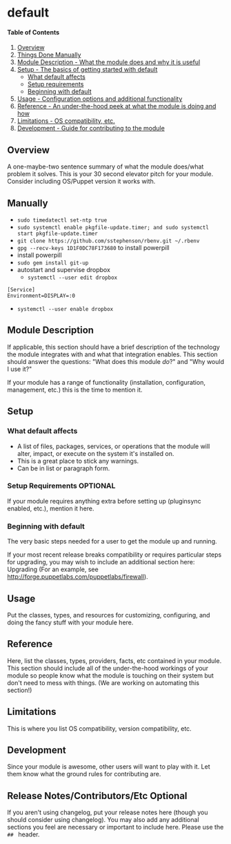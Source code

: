 # default

#### Table of Contents

1. [Overview](#overview)
2. [Things Done Manually](#manually)
2. [Module Description - What the module does and why it is useful](#module-description)
3. [Setup - The basics of getting started with default](#setup)
    * [What default affects](#what-default-affects)
    * [Setup requirements](#setup-requirements)
    * [Beginning with default](#beginning-with-default)
4. [Usage - Configuration options and additional functionality](#usage)
5. [Reference - An under-the-hood peek at what the module is doing and how](#reference)
5. [Limitations - OS compatibility, etc.](#limitations)
6. [Development - Guide for contributing to the module](#development)

## Overview

A one-maybe-two sentence summary of what the module does/what problem it solves.
This is your 30 second elevator pitch for your module. Consider including
OS/Puppet version it works with.

## Manually
* `sudo timedatectl set-ntp true`
* `sudo systemctl enable pkgfile-update.timer; and sudo systemctl start pkgfile-update.timer`
* `git clone https://github.com/sstephenson/rbenv.git ~/.rbenv`
* `gpg --recv-keys 1D1F0DC78F173680` to install powerpill
* install powerpill
* `sudo gem install git-up`
* autostart and supervise dropbox
  * `systemctl --user edit dropbox`
```
[Service]
Environment=DISPLAY=:0
```
  * `systemctl --user enable dropbox`

## Module Description

If applicable, this section should have a brief description of the technology
the module integrates with and what that integration enables. This section
should answer the questions: "What does this module *do*?" and "Why would I use
it?"

If your module has a range of functionality (installation, configuration,
management, etc.) this is the time to mention it.

## Setup

### What default affects

* A list of files, packages, services, or operations that the module will alter,
  impact, or execute on the system it's installed on.
* This is a great place to stick any warnings.
* Can be in list or paragraph form.

### Setup Requirements **OPTIONAL**

If your module requires anything extra before setting up (pluginsync enabled,
etc.), mention it here.

### Beginning with default

The very basic steps needed for a user to get the module up and running.

If your most recent release breaks compatibility or requires particular steps
for upgrading, you may wish to include an additional section here: Upgrading
(For an example, see http://forge.puppetlabs.com/puppetlabs/firewall).

## Usage

Put the classes, types, and resources for customizing, configuring, and doing
the fancy stuff with your module here.

## Reference

Here, list the classes, types, providers, facts, etc contained in your module.
This section should include all of the under-the-hood workings of your module so
people know what the module is touching on their system but don't need to mess
with things. (We are working on automating this section!)

## Limitations

This is where you list OS compatibility, version compatibility, etc.

## Development

Since your module is awesome, other users will want to play with it. Let them
know what the ground rules for contributing are.

## Release Notes/Contributors/Etc **Optional**

If you aren't using changelog, put your release notes here (though you should
consider using changelog). You may also add any additional sections you feel are
necessary or important to include here. Please use the `## ` header.
